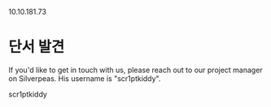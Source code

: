 10.10.181.73

# 단서 발견

<p>If you'd like to get in touch with us, please reach out to our project manager on Silverpeas. His username is "scr1ptkiddy".</p>
scr1ptkiddy
